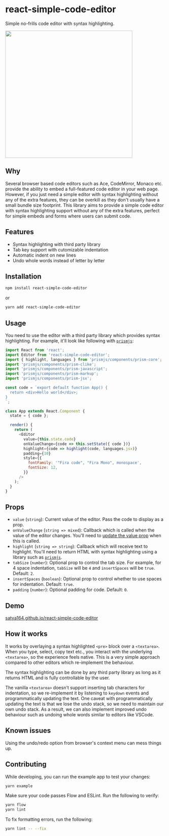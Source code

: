 # react-simple-code-editor

Simple no-frills code editor with syntax highlighting.

<a href="https://raw.githubusercontent.com/satya164/react-simple-code-editor/master/demo/demo.gif"><img src="https://raw.githubusercontent.com/satya164/react-simple-code-editor/master/demo/demo.gif" width="400"></a>

## Why

Several browser based code editors such as Ace, CodeMirror, Monaco etc. provide the ability to embed a full-featured code editor in your web page. However, if you just need a simple editor with syntax highlighting without any of the extra features, they can be overkill as they don't usually have a small bundle size footprint. This library aims to provide a simple code editor with syntax highlighting support without any of the extra features, perfect for simple embeds and forms where users can submit code.

## Features

- Syntax highlighting with third party library
- Tab key support with cutomizable indentation
- Automatic indent on new lines
- Undo whole words instead of letter by letter

## Installation

```sh
npm install react-simple-code-editor
```

or

```sh
yarn add react-simple-code-editor
```

## Usage

You need to use the editor with a third party library which provides syntax highlighting. For example, it'll look like following with [`prismjs`](https://prismjs.com):

```js
import React from 'react';
import Editor from 'react-simple-code-editor';
import { highlight, languages } from 'prismjs/components/prism-core';
import 'prismjs/components/prism-clike';
import 'prismjs/components/prism-javascript';
import 'prismjs/components/prism-markup';
import 'prismjs/components/prism-jsx';

const code = `export default function App() {
  return <div>Hello world</div>;
}
`;

class App extends React.Component {
  state = { code };

  render() {
    return (
      <Editor
        value={this.state.code}
        onValueChange={code => this.setState({ code })}
        highlight={code => highlight(code, languages.jsx)}
        padding={10}
        style={{
          fontFamily: '"Fira code", "Fira Mono", monospace',
          fontSize: 12,
        }}
      />
    );
  }
}
```

## Props

- `value` (`string`): Current value of the editor. Pass the code to display as a prop.
- `onValueChange` (`string => mixed`): Callback which is called when the value of the editor changes. You'll need to [update the value prop](https://reactjs.org/docs/forms.html#controlled-components) when this is called.
- `highlight` (`string => string`): Callback which will receive text to highlight. You'll need to return HTML with syntax highlighting using a library such as [`prismjs`](https://prismjs.com).
- `tabSize` (`number`): Optional prop to control the tab size. For example, for 4 space indentation, `tabSize` will be `4` and `insertSpaces` will be `true`. Default: `2`.
- `insertSpaces` (`boolean`): Optional prop to control whether to use spaces for indentation. Default: `true`.
- `padding` (`number`): Optional padding for code. Default: `0`.

## Demo

[satya164.github.io/react-simple-code-editor](https://satya164.github.io/react-simple-code-editor)

## How it works

It works by overlaying a syntax highlighted `<pre>` block over a `<textarea>`. When you type, select, copy text etc., you interact with the underlying `<textarea>`, so the experience feels native. This is a very simple approach compared to other editors which re-implement the behaviour.

The syntax highlighting can be done by any third party library as long as it returns HTML and is fully controllable by the user.

The vanilla `<textarea>` doesn't support inserting tab characters for indentation, so we re-implement it by listening to `keydown` events and programmatically updating the text. One caveat with programmatically updating the text is that we lose the undo stack, so we need to maintain our own undo stack. As a result, we can also implement improved undo behaviour such as undoing whole words similar to editors like VSCode.

## Known issues

Using the undo/redo option from browser's context menu can mess things up.

## Contributing

While developing, you can run the example app to test your changes:

```sh
yarn example
```

Make sure your code passes Flow and ESLint. Run the following to verify:

```sh
yarn flow
yarn lint
```

To fix formatting errors, run the following:

```sh
yarn lint -- --fix
```
